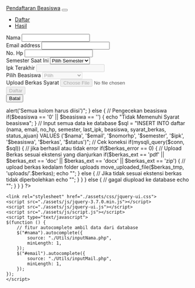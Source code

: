 <!DOCTYPE html>
<html lang="en" data-theme="dark">
<head>
    <meta charset="UTF-8">
    <meta name="viewport" content="width=device-width, initial-scale=1.0">
    <title>Daftar Beasiswa</title>
    <link rel="stylesheet" href="./assets/css/style.css"/>
    <link href="./assets/css/bootstrap@5.0.2_css.min.css" rel="stylesheet">
    <script src="./assets/js/bootstrap@5.0.2_js.bundle.min.js"></script>
</head>
<?php
    include_once './functions/connection.php';
?>
<body class="bg-secondary">
    <div class="container">
        <nav class="navbar navbar-dark navbar-expand-lg bg-dark">
        <div class="container-fluid">
            <a class="navbar-brand" href="#">Pendaftaran Beasiswa</a>
            <button class="navbar-toggler" type="button" data-bs-toggle="collapse" data-bs-target="#navbarNav" aria-controls="navbarNav" aria-expanded="false" aria-label="Toggle navigation">
                <span class="navbar-toggler-icon"></span>
            </button>
            <div class="collapse navbar-collapse justify-content-end" id="navbarNav">
                <ul class="navbar-nav">
                    <li class="nav-item">
                        <a class="nav-link active" aria-current="page" href="index.php">Daftar</a>
                    </li>
                    <li class="nav-item">
                        <a class="nav-link" href="hasil.php">Hasil</a>
                    </li>
                </ul>
            </div>
        </div>
        </nav>
        <main class="min-vh-100 d-flex flex-column justify-content-center align-items-center">
            <form class="form bg-light p-3" action="" method="POST" class="form needs-validation" enctype="multipart/form-data" novalidate>
                <div class="mb-1">
                    <label for="nama" class="form-label">Nama</label>
                    <input type="text" class="form-control" id="nama" name="nama" aria-describedby="nama" required>
                </div>
                <div class="mb-1">
                    <label for="email" class="form-label">Email address</label>
                    <input type="email" class="form-control" name="email" id="email" aria-describedby="emailHelp" required>
                </div>
                <div class="mb-1">
                    <label for="nomor_hp" class="form-label">No. Hp</label>
                    <input type="text" class="form-control" name="nomor_hp" id="nomor_hp" aria-describedby="no_hp" required>
                </div>
                <div class="mb-1">
                    <label for="semester" class="form-label">Semester Saat Ini</label>
                    <select class='form-select' name='semester' id='semester' aria-label='Default select example'>
                        <option selected>Pilih Semester</option>
                        <option value="1">Satu</option>
                        <option value="2">Dua</option>
                        <option value="3">Tiga</option>
                        <option value="4">Empat</option>
                        <option value="5">Lima</option>
                        <option value="6">Enam</option>
                        <option value="7">Tujuh</option>
                        <option value="8">Delapan</option>
                    </select>
                </div>
                <div class="mb-1">
                    <label for="ipk" class="form-label">Ipk Terakhir</label>
                    <input type="tel" class="form-control" name="ipk" id="ipk" disabled aria-describedby="ipk" required>
                </div>
                <div class="mb-1">
                <label for="beasiswa" class="form-label">Pilih Beasiswa</label>
                    <select class="form-select" disabled id="beasiswa" name="beasiswa" aria-label="Default select example">
                        <option value="0" selected>Pilih</option>
                        <option value="K1">Akademik</option>
                        <option value="K2">Non Akademik</option>
                        <option value="K3">Lainnya</option>
                    </select>
                </div>
                <div class="mb-3">
                    <label for="berkas" class="form-label">Upload Berkas Syarat</label>
                    <input class="form-control" accept="application/pdf, .doc, .docx, .zip" type="file" disabled name="berkas" id="berkas">
                </div>
                <div class="row text-center ">
                    <div class="col">
                        <button type="submit" name="submit" id="submit" disabled class="btn btn-primary">Daftar</button>
                    </div>
                    <div class="col">
                        <button type="reset" name="reset" id="reset" class="btn btn-danger">Batal</button>
                    </div>
                </div>
            </form>
        </main>
    </div>
<?php
// Fungsi untuk menginput data saat menekan tombol submit
if(isset($_POST['submit'])) {
    // Cek inputan
    $nama = $_POST['nama'];
    $email = $_POST['email'];
    $nomorhp = $_POST['nomor_hp'];
    $semester = $_POST['semester'];
    $ipk = $_POST['ipk'];
    $beasiswa = $_POST['beasiswa'];
    // Berkas upload
    $berkas = $_FILES['berkas']['name'];
    $berkas_tmp = $_FILES['berkas']['tmp_name'];
    $berkas_size = $_FILES['berkas']['size'];
    $berkas_type = $_FILES['berkas']['type'];
    $berkas_error = $_FILES['berkas']['error'];
    // cek berkas ekstensi
    $berkas_ext = pathinfo($berkas, PATHINFO_EXTENSION);
    $berkas_ext = strtolower($berkas_ext); // nama file huruf kecil semua utk simpan ke db
    $berkas_ext = explode('.', $berkas);
    $berkas_ext = $berkas_ext[1];
    // Status Ajuan
    $status = '0';
    // Pengecekan inputan kosong
    if($nama == '' || $email == '' || $nomorhp == '' || $semester == '' || $ipk == '' || $berkas == '') {
        echo "<script>alert('Semua kolom harus diisi')</script>";
    } else {
        // Pengecekan beasiswa
        if($beasiswa == '0' || $beasiswa == '') {
            echo "Tidak Memenuhi Syarat beasiswa";
        }
        // Input semua data ke database
        $sql = "INSERT INTO daftar (nama, email, no_hp, semester, last_ipk, beasiswa, syarat_berkas, status_ajuan) VALUES ('$nama', '$email', '$nomorhp', '$semester', '$ipk', '$beasiswa', '$berkas', '$status')";
        // Cek koneksi
        if(mysqli_query($conn, $sql)) {
            // jika berhasil atau tidak error
            if($berkas_error == 0) {
                // Upload Berkas sesuai ekstensi yang dianjurkan
                if($berkas_ext == 'pdf' || $berkas_ext == 'doc' || $berkas_ext == 'docx' || $berkas_ext == 'zip') {
                    // upload berkas kedalam folder uploads
                    move_uploaded_file($berkas_tmp, 'uploads/'.$berkas);
                    echo "<script>alert('Data berhasil ditambahkan'); window.location.href='hasil.php';</script>";
                } else {
                    // Jika tidak sesuai ekstensi berkas tidak diperbolehkan
                    echo "<script>alert('Berkas tidak diperbolehkan')</script>";
                }
            }
        } else {
            // gagal diupload ke database
            echo "<script>alert('Data gagal ditambahkan')</script>";
        }
    }
}
?>

    <link rel="stylesheet" href="./assets/css/jquery-ui.css">
    <script src="./assets/js/jquery-3.7.0.min.js"></script>
    <script src="./assets/js/jquery-ui.js"></script>
    <script src="./assets/js/script.js"></script>
    <script type="text/javascript">
    $(function () {
        // fitur autocomplete ambil data dari database
        $("#nama").autocomplete({
            source: "./Utils/inputNama.php",
            minLength: 1,
        });
        $("#email").autocomplete({
            source: "./Utils/inputMail.php",
            minLength: 1,
        });
    });
    </script>
</body>
</html>
